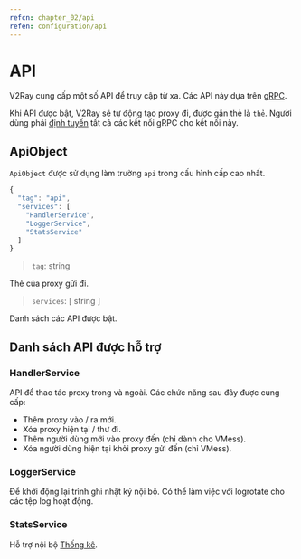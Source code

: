 ```yaml
---
refcn: chapter_02/api
refen: configuration/api
---
```

# API

V2Ray cung cấp một số API để truy cập từ xa. Các API này dựa trên [gRPC](https://grpc.io/).

Khi API được bật, V2Ray sẽ tự động tạo proxy đi, được gắn thẻ là `thẻ`. Người dùng phải [định tuyến](routing.md) tất cả các kết nối gRPC cho kết nối này.

## ApiObject

`ApiObject` được sử dụng làm trường `api` trong cấu hình cấp cao nhất.

```javascript
{
  "tag": "api",
  "services": [
    "HandlerService",
    "LoggerService",
    "StatsService"
  ]
}
```

> `tag`: string

Thẻ của proxy gửi đi.

> `services`: \[ string \]

Danh sách các API được bật.

## Danh sách API được hỗ trợ

### HandlerService

API để thao tác proxy trong và ngoài. Các chức năng sau đây được cung cấp:

* Thêm proxy vào / ra mới.
* Xóa proxy hiện tại / thư đi.
* Thêm người dùng mới vào proxy đến (chỉ dành cho VMess).
* Xóa người dùng hiện tại khỏi proxy gửi đến (chỉ VMess).

### LoggerService

Để khởi động lại trình ghi nhật ký nội bộ. Có thể làm việc với logrotate cho các tệp log hoạt động.

### StatsService

Hỗ trợ nội bộ [Thống kê](stats.md).